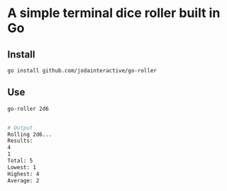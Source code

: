 # A simple terminal dice roller built in Go

## Install

```
go install github.com/jodainteractive/go-roller
```

## Use

```sh
go-roller 2d6


# Output
Rolling 2d6...
Results:
4
1
Total: 5
Lowest: 1
Highest: 4
Average: 2
```